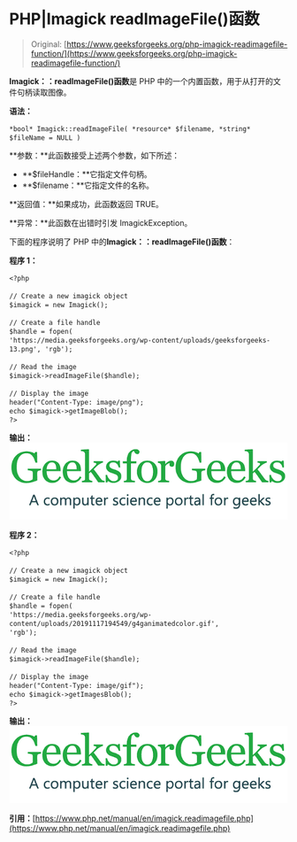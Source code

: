 # PHP|Imagick readImageFile()函数

> Original: [https://www.geeksforgeeks.org/php-imagick-readimagefile-function/](https://www.geeksforgeeks.org/php-imagick-readimagefile-function/)

**Imagick：：readImageFile()函数**是 PHP 中的一个内置函数，用于从打开的文件句柄读取图像。

**语法：**

```
*bool* Imagick::readImageFile( *resource* $filename, *string* $fileName = NULL )
```

**参数：**此函数接受上述两个参数，如下所述：

*   **$fileHandle：**它指定文件句柄。
*   **$filename：**它指定文件的名称。

**返回值：**如果成功，此函数返回 TRUE。

**异常：**此函数在出错时引发 ImagickException。

下面的程序说明了 PHP 中的**Imagick：：readImageFile()函数**：

**程序 1：**

```
<?php

// Create a new imagick object
$imagick = new Imagick();

// Create a file handle
$handle = fopen(
'https://media.geeksforgeeks.org/wp-content/uploads/geeksforgeeks-13.png', 'rgb');

// Read the image
$imagick->readImageFile($handle);

// Display the image
header("Content-Type: image/png");
echo $imagick->getImageBlob();
?>
```

**输出：**
![](img/07c99ec29e7a50fc3ea91a9d4a8d2f31.png)

**程序 2：**

```
<?php

// Create a new imagick object
$imagick = new Imagick();

// Create a file handle
$handle = fopen(
'https://media.geeksforgeeks.org/wp-content/uploads/20191117194549/g4ganimatedcolor.gif',
'rgb');

// Read the image
$imagick->readImageFile($handle);

// Display the image
header("Content-Type: image/gif");
echo $imagick->getImagesBlob();
?>
```

**输出：**
![](img/df7e9c5957f2cb509bf9afaa1f0bbbfd.png)

**引用：**[https://www.php.net/manual/en/imagick.readimagefile.php](https://www.php.net/manual/en/imagick.readimagefile.php)